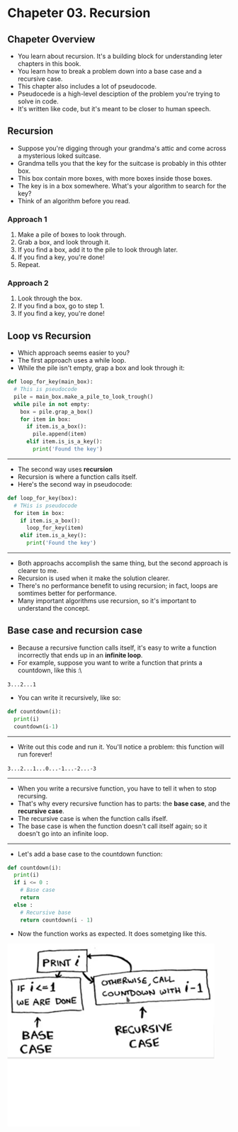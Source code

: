 # Chapeter 03. Recursion

## Chapeter Overview

- You learn about recursion. It's a building block for understanding leter chapters in this book.
- You learn how to break a problem down into a base case and a recursive case.
- This chapter also includes a lot of pseudocode.
- Pseudocede is a high-level desciption of the problem you're trying to solve in code.
- It's written like code, but it's meant to be closer to human speech.

## Recursion

- Suppose you're digging through your grandma's attic and come across a mysterious loked suitcase.
- Grandma tells you that the key for the suitcase is probably in this othter box.
- This box contain more boxes, with more boxes inside those boxes.
- The key is in a box somewhere. What's your algorithm to search for the key?
- Think of an algorithm before you read.

### Approach 1

1. Make a pile of boxes to look through.
2. Grab a box, and look through it.
3. If you find a box, add it to the pile to look through later.
4. If you find a key, you're done!
5. Repeat.

### Approach 2

1. Look through the box.
2. If you find a box, go to step 1.
3. If you find a key, you're done!

## Loop vs Recursion

- Which approach seems easier to you?
- The first approach uses a while loop.
- While the pile isn't empty, grap a box and look through it:

```python
def loop_for_key(main_box):
  # This is pseudocode
  pile = main_box.make_a_pile_to_look_trough()
  while pile in not empty:
    box = pile.grap_a_box()
    for item in box:
      if item.is_a_box():
        pile.append(item)
      elif item.is_is_a_key():
        print('Found the key')
```

---

- The second way uses **recursion**
- Recursion is where a function calls itself.
- Here's the second way in pseudocode:

```python
def loop_for_key(box):
  # THis is pseudocode
  for item in box:
    if item.is_a_box():
      loop_for_key(item)
    elif item.is_a_key():
      print('Found the key')
```

---

- Both approachs accomplish the same thing, but the second approach is clearer to me.
- Recursion is used when it make the solution clearer.
- There's no performance benefit to using recursion; in fact, loops are somtimes better for performance.
- Many important algorithms use recursion, so it's important to understand the concept.

## Base case and recursion case

- Because a recursive function calls itself, it's easy to write a function incorrectly that ends up in an **infinite loop**.
- For example, suppose you want to write a function that prints a countdown, like this :\

`3...2...1`

- You can write it recursively, like so:

```python
def countdown(i):
  print(i)
  countdown(i-1)
```

---

- Write out this code and run it. You'll notice a problem: this function will run forever!

`3...2...1...0...-1...-2...-3`

---

- When you write a recursive function, you have to tell it when to stop recursing.
- That's why every recursive function has to parts: the **base case**, and the **recursive case**.
- The recursive case is when the function calls ifself.
- The base case is when the function doesn't call itself again; so it doesn't go into an infinite loop.

---

- Let's add a base case to the countdown function:

```python
def countdown(i):
  print(i)
  if i <= 0 :
    # Base case
    return
  else :
    # Recursive base
    return countdown(i - 1)
```
- Now the function works as expected. It does sometging like this.

![img1](img/img1.png)\
![Code](src/Main.py)

